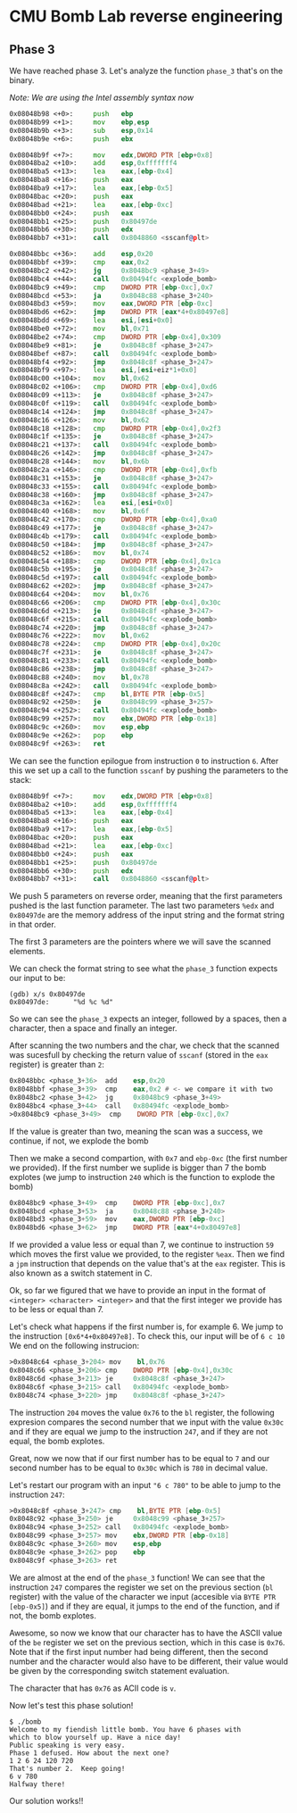 # CMU Bomb Lab reverse engineering

## Phase 3

We have reached phase 3. Let's analyze the function `phase_3` that's on the binary.

_Note: We are using the Intel assembly syntax now_

```asm
0x08048b98 <+0>:     push   ebp
0x08048b99 <+1>:     mov    ebp,esp
0x08048b9b <+3>:     sub    esp,0x14
0x08048b9e <+6>:     push   ebx

0x08048b9f <+7>:     mov    edx,DWORD PTR [ebp+0x8]
0x08048ba2 <+10>:    add    esp,0xfffffff4
0x08048ba5 <+13>:    lea    eax,[ebp-0x4]
0x08048ba8 <+16>:    push   eax
0x08048ba9 <+17>:    lea    eax,[ebp-0x5]
0x08048bac <+20>:    push   eax
0x08048bad <+21>:    lea    eax,[ebp-0xc]
0x08048bb0 <+24>:    push   eax
0x08048bb1 <+25>:    push   0x80497de
0x08048bb6 <+30>:    push   edx
0x08048bb7 <+31>:    call   0x8048860 <sscanf@plt>

0x08048bbc <+36>:    add    esp,0x20
0x08048bbf <+39>:    cmp    eax,0x2
0x08048bc2 <+42>:    jg     0x8048bc9 <phase_3+49>
0x08048bc4 <+44>:    call   0x80494fc <explode_bomb>
0x08048bc9 <+49>:    cmp    DWORD PTR [ebp-0xc],0x7
0x08048bcd <+53>:    ja     0x8048c88 <phase_3+240>
0x08048bd3 <+59>:    mov    eax,DWORD PTR [ebp-0xc]
0x08048bd6 <+62>:    jmp    DWORD PTR [eax*4+0x80497e8]
0x08048bdd <+69>:    lea    esi,[esi+0x0]
0x08048be0 <+72>:    mov    bl,0x71
0x08048be2 <+74>:    cmp    DWORD PTR [ebp-0x4],0x309
0x08048be9 <+81>:    je     0x8048c8f <phase_3+247>
0x08048bef <+87>:    call   0x80494fc <explode_bomb>
0x08048bf4 <+92>:    jmp    0x8048c8f <phase_3+247>
0x08048bf9 <+97>:    lea    esi,[esi+eiz*1+0x0]
0x08048c00 <+104>:   mov    bl,0x62
0x08048c02 <+106>:   cmp    DWORD PTR [ebp-0x4],0xd6
0x08048c09 <+113>:   je     0x8048c8f <phase_3+247>
0x08048c0f <+119>:   call   0x80494fc <explode_bomb>
0x08048c14 <+124>:   jmp    0x8048c8f <phase_3+247>
0x08048c16 <+126>:   mov    bl,0x62
0x08048c18 <+128>:   cmp    DWORD PTR [ebp-0x4],0x2f3
0x08048c1f <+135>:   je     0x8048c8f <phase_3+247>
0x08048c21 <+137>:   call   0x80494fc <explode_bomb>
0x08048c26 <+142>:   jmp    0x8048c8f <phase_3+247>
0x08048c28 <+144>:   mov    bl,0x6b
0x08048c2a <+146>:   cmp    DWORD PTR [ebp-0x4],0xfb
0x08048c31 <+153>:   je     0x8048c8f <phase_3+247>
0x08048c33 <+155>:   call   0x80494fc <explode_bomb>
0x08048c38 <+160>:   jmp    0x8048c8f <phase_3+247>
0x08048c3a <+162>:   lea    esi,[esi+0x0]
0x08048c40 <+168>:   mov    bl,0x6f
0x08048c42 <+170>:   cmp    DWORD PTR [ebp-0x4],0xa0
0x08048c49 <+177>:   je     0x8048c8f <phase_3+247>
0x08048c4b <+179>:   call   0x80494fc <explode_bomb>
0x08048c50 <+184>:   jmp    0x8048c8f <phase_3+247>
0x08048c52 <+186>:   mov    bl,0x74
0x08048c54 <+188>:   cmp    DWORD PTR [ebp-0x4],0x1ca
0x08048c5b <+195>:   je     0x8048c8f <phase_3+247>
0x08048c5d <+197>:   call   0x80494fc <explode_bomb>
0x08048c62 <+202>:   jmp    0x8048c8f <phase_3+247>
0x08048c64 <+204>:   mov    bl,0x76
0x08048c66 <+206>:   cmp    DWORD PTR [ebp-0x4],0x30c
0x08048c6d <+213>:   je     0x8048c8f <phase_3+247>
0x08048c6f <+215>:   call   0x80494fc <explode_bomb>
0x08048c74 <+220>:   jmp    0x8048c8f <phase_3+247>
0x08048c76 <+222>:   mov    bl,0x62
0x08048c78 <+224>:   cmp    DWORD PTR [ebp-0x4],0x20c
0x08048c7f <+231>:   je     0x8048c8f <phase_3+247>
0x08048c81 <+233>:   call   0x80494fc <explode_bomb>
0x08048c86 <+238>:   jmp    0x8048c8f <phase_3+247>
0x08048c88 <+240>:   mov    bl,0x78
0x08048c8a <+242>:   call   0x80494fc <explode_bomb>
0x08048c8f <+247>:   cmp    bl,BYTE PTR [ebp-0x5]
0x08048c92 <+250>:   je     0x8048c99 <phase_3+257>
0x08048c94 <+252>:   call   0x80494fc <explode_bomb>
0x08048c99 <+257>:   mov    ebx,DWORD PTR [ebp-0x18]
0x08048c9c <+260>:   mov    esp,ebp
0x08048c9e <+262>:   pop    ebp
0x08048c9f <+263>:   ret
```

We can see the function epilogue from instruction `0` to instruction `6`. After this we set up a call to the function `sscanf` by pushing the parameters to the stack:

```asm
0x08048b9f <+7>:     mov    edx,DWORD PTR [ebp+0x8]
0x08048ba2 <+10>:    add    esp,0xfffffff4
0x08048ba5 <+13>:    lea    eax,[ebp-0x4]
0x08048ba8 <+16>:    push   eax
0x08048ba9 <+17>:    lea    eax,[ebp-0x5]
0x08048bac <+20>:    push   eax
0x08048bad <+21>:    lea    eax,[ebp-0xc]
0x08048bb0 <+24>:    push   eax
0x08048bb1 <+25>:    push   0x80497de
0x08048bb6 <+30>:    push   edx
0x08048bb7 <+31>:    call   0x8048860 <sscanf@plt>
```

We push 5 parameters on reverse order, meaning that the first parameters pushed is the last function parameter. The last two parameters `%edx` and `0x80497de` are the memory address of the input string and the format string in that order.

The first 3 parameters are the pointers where we will save the scanned elements.

We can check the format string to see what the `phase_3` function expects our input to be:

```
(gdb) x/s 0x80497de
0x80497de:      "%d %c %d"
```

So we can see the `phase_3` expects an integer, followed by a spaces, then a character, then a space and finally an integer.

After scanning the two numbers and the char, we check that the scanned was sucesfull by checking the return value of `sscanf` (stored in the `eax` register) is greater than `2`:

```asm
0x8048bbc <phase_3+36>  add    esp,0x20
0x8048bbf <phase_3+39>  cmp    eax,0x2 # <- we compare it with two
0x8048bc2 <phase_3+42>  jg     0x8048bc9 <phase_3+49>
0x8048bc4 <phase_3+44>  call   0x80494fc <explode_bomb>
>0x8048bc9 <phase_3+49>  cmp    DWORD PTR [ebp-0xc],0x7
```

If the value is greater than two, meaning the scan was a success, we continue, if not, we explode the bomb

Then we make a second compartion, with `0x7` and `ebp-0xc` (the first number we provided). If the first number we suplide is bigger than 7 the bomb explotes (we jump to instruction `240` which is the function to explode the bomb)

```asm
0x8048bc9 <phase_3+49>  cmp    DWORD PTR [ebp-0xc],0x7
0x8048bcd <phase_3+53>  ja     0x8048c88 <phase_3+240>
0x8048bd3 <phase_3+59>  mov    eax,DWORD PTR [ebp-0xc]
0x8048bd6 <phase_3+62>  jmp    DWORD PTR [eax*4+0x80497e8]
```

If we provided a value less or equal than 7, we continue to instruction `59` which moves the first value we provided, to the register `%eax`. Then we find a `jpm` instruction that depends on the value that's at the `eax` register.
This is also known as a switch statement in C.

Ok, so far we figured that we have to provide an input in the format of `<integer> <character> <integer>` and that the first integer we provide has to be less or equal than 7.

Let's check what happens if the first number is, for example 6. We jump to the instruction `[0x6*4+0x80497e8]`. To check this, our input will be of `6 c 10`
We end on the following instrucion:

```asm
>0x8048c64 <phase_3+204> mov    bl,0x76
0x8048c66 <phase_3+206> cmp    DWORD PTR [ebp-0x4],0x30c
0x8048c6d <phase_3+213> je     0x8048c8f <phase_3+247>
0x8048c6f <phase_3+215> call   0x80494fc <explode_bomb>
0x8048c74 <phase_3+220> jmp    0x8048c8f <phase_3+247>
```

The instruction `204` moves the value `0x76` to the `bl` register, the following expresion compares the second number that we input with the value `0x30c` and if they are equal we jump to the instruction `247`, and if they are not equal, the bomb explotes.

Great, now we now that if our first number has to be equal to `7` and our second number has to be equal to `0x30c` which is `780` in decimal value.

Let's restart our program with an input `"6 c 780"` to be able to jump to the instruction `247`:

```asm
>0x8048c8f <phase_3+247> cmp    bl,BYTE PTR [ebp-0x5]
0x8048c92 <phase_3+250> je     0x8048c99 <phase_3+257>
0x8048c94 <phase_3+252> call   0x80494fc <explode_bomb>
0x8048c99 <phase_3+257> mov    ebx,DWORD PTR [ebp-0x18]
0x8048c9c <phase_3+260> mov    esp,ebp
0x8048c9e <phase_3+262> pop    ebp
0x8048c9f <phase_3+263> ret
```

We are almost at the end of the `phase_3` function! We can see that the instruction `247` compares the register we set on the previous section (`bl` register) with the value of the character we input (accesible via `BYTE PTR [ebp-0x5]`) and if they are equal, it jumps to the end of the function, and if not, the bomb explotes.

Awesome, so now we know that our character has to have the ASCII value of the `be` register we set on the previous section, which in this case is `0x76`. Note that if the first input number had being different, then the second number and the character would also have to be different, their value would be given by the corresponding switch statement evaluation.

The character that has `0x76` as ACII code is `v`.

Now let's test this phase solution!

```
$ ./bomb
Welcome to my fiendish little bomb. You have 6 phases with
which to blow yourself up. Have a nice day!
Public speaking is very easy.
Phase 1 defused. How about the next one?
1 2 6 24 120 720
That's number 2.  Keep going!
6 v 780
Halfway there!
```

Our solution works!!
